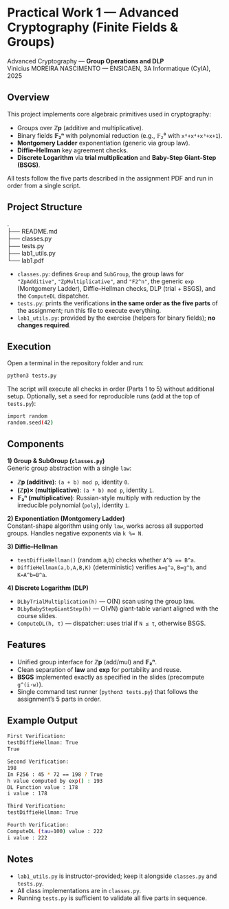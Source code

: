 # Practical Work 1 — Advanced Cryptography (Finite Fields & Groups)

Advanced Cryptography — **Group Operations and DLP**  <br>
Vinicius MOREIRA NASCIMENTO — ENSICAEN, 3A Informatique (CyIA), 2025

## Overview
This project implements core algebraic primitives used in cryptography:
- Groups over **ℤp** (additive and multiplicative).
- Binary fields **𝔽₂ⁿ** with polynomial reduction (e.g., 𝔽₂⁸ with `x⁸+x⁴+x³+x+1`).
- **Montgomery Ladder** exponentiation (generic via group law).
- **Diffie–Hellman** key agreement checks.
- **Discrete Logarithm** via **trial multiplication** and **Baby-Step Giant-Step (BSGS)**.

All tests follow the five parts described in the assignment PDF and run in order from a single script.

## Project Structure
. <br>
├── README.md <br>
├── classes.py <br>
├── tests.py <br>
├── lab1_utils.py  <br>
└── lab1.pdf <br>

- `classes.py`: defines `Group` and `SubGroup`, the group laws for `"ZpAdditive"`, `"ZpMultiplicative"`, and `"F2^n"`, the generic `exp` (Montgomery Ladder), Diffie–Hellman checks, DLP (trial + BSGS), and the `ComputeDL` dispatcher.
- `tests.py`: prints the verifications **in the same order as the five parts** of the assignment; run this file to execute everything.
- `lab1_utils.py`: provided by the exercise (helpers for binary fields); **no changes required**.

## Execution
Open a terminal in the repository folder and run:
```bash
python3 tests.py
```

The script will execute all checks in order (Parts 1 to 5) without additional setup. Optionally, set a seed for reproducible runs (add at the top of `tests.py`):
```bash
import random
random.seed(42)
```

## Components

**1) Group & SubGroup (`classes.py`)**  
Generic group abstraction with a single `law`:
- **ℤp (additive)**: `(a + b) mod p`, identity `0`.
- **(ℤp)× (multiplicative)**: `(a * b) mod p`, identity `1`.
- **𝔽₂ⁿ (multiplicative)**: Russian-style multiply with reduction by the irreducible polynomial (`poly`), identity `1`.

**2) Exponentiation (Montgomery Ladder)**  
Constant-shape algorithm using only `law`, works across all supported groups. Handles negative exponents via `k %= N`.

**3) Diffie–Hellman**  
- `testDiffieHellman()` (random a,b) checks whether `A^b == B^a`.
- `DiffieHellman(a,b,A,B,K)` (deterministic) verifies `A=g^a`, `B=g^b`, and `K=A^b=B^a`.

**4) Discrete Logarithm (DLP)**  
- `DLbyTrialMultiplication(h)` — O(N) scan using the group law.
- `DLbyBabyStepGiantStep(h)` — O(√N) giant-table variant aligned with the course slides.
- `ComputeDL(h, τ)` — dispatcher: uses trial if `N ≤ τ`, otherwise BSGS.

## Features

- Unified group interface for **ℤp** (add/mul) and **𝔽₂ⁿ**.
- Clean separation of **law** and **exp** for portability and reuse.
- **BSGS** implemented exactly as specified in the slides (precompute `g^(i·w)`).
- Single command test runner (`python3 tests.py`) that follows the assignment’s 5 parts in order.

## Example Output
```bash
First Verification:
testDiffieHellman: True
True

Second Verification:
198
In F256 : 45 * 72 == 198 ? True
h value computed by exp() : 193
DL Function value : 178
i value : 178

Third Verification:
testDiffieHellman: True

Fourth Verification:
ComputeDL (tau=100) value : 222
i value : 222
```

## Notes

- `lab1_utils.py` is instructor-provided; keep it alongside `classes.py` and `tests.py`.
- All class implementations are in `classes.py`.
- Running `tests.py` is sufficient to validate all five parts in sequence.